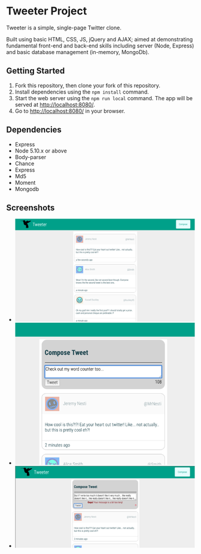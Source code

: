 # Tweeter Project

Tweeter is a simple, single-page Twitter clone.

Built using basic HTML, CSS, JS, jQuery and AJAX; aimed at demonstrating fundamental front-end and back-end skills including server (Node, Express) and basic database management (in-memory, MongoDb).

## Getting Started

1. Fork this repository, then clone your fork of this repository.
2. Install dependencies using the `npm install` command.
3. Start the web server using the `npm run local` command. The app will be served at <http://localhost:8080/>.
4. Go to <http://localhost:8080/> in your browser.

## Dependencies

- Express
- Node 5.10.x or above
- Body-parser
- Chance
- Express
- Md5
- Moment
- Mongodb

## Screenshots
- !["Screenshot of Tweeter homepage"](https://github.com/wizardmanj/tweeter/blob/master/docs/tweeter-homepage.png)
- !["Screenshot of Compose Box with date, symbols, and word counter"](https://github.com/wizardmanj/tweeter/blob/master/docs/word-counter.png)
- !["Screenshot of error for too many words"](https://github.com/wizardmanj/tweeter/blob/master/docs/too-many-words.png)